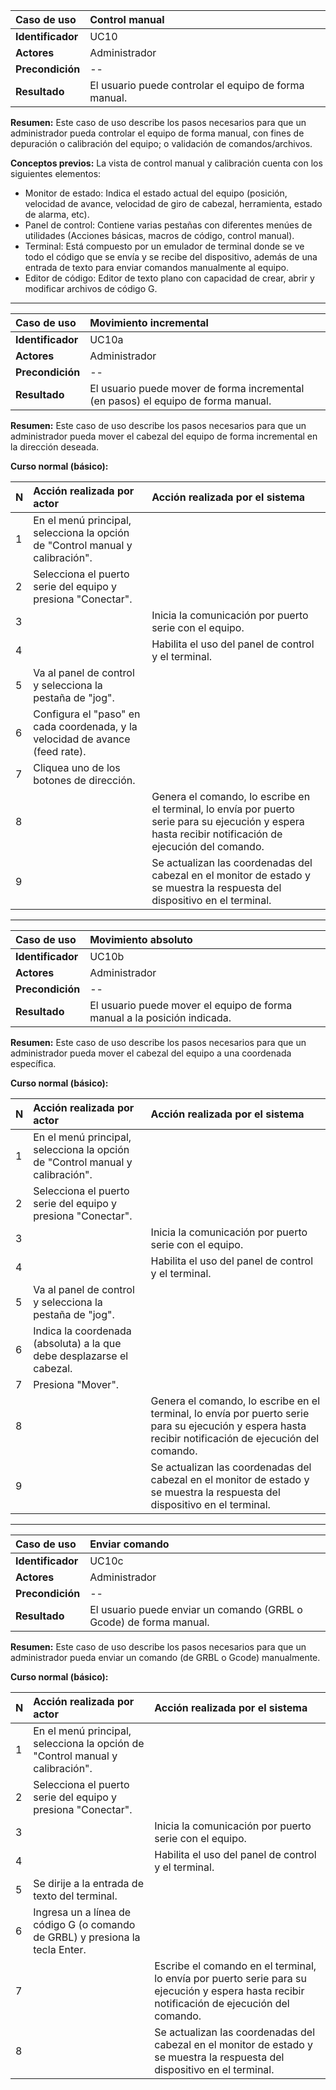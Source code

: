 | **Caso de uso**      | **Control manual** |
| :---        | :---        |
| **Identificador**      | UC10 |
| **Actores**      | Administrador |
| **Precondición**   | -- |
| **Resultado**   | El usuario puede controlar el equipo de forma manual. |

**Resumen:**
Este caso de uso describe los pasos necesarios para que un administrador pueda controlar el equipo de forma manual, con fines de depuración o calibración del equipo; o validación de comandos/archivos.

**Conceptos previos:** La vista de control manual y calibración cuenta con los siguientes elementos:
- Monitor de estado: Indica el estado actual del equipo (posición, velocidad de avance, velocidad de giro de cabezal, herramienta, estado de alarma, etc).
- Panel de control: Contiene varias pestañas con diferentes menúes de utilidades (Acciones básicas, macros de código, control manual).
- Terminal: Está compuesto por un emulador de terminal donde se ve todo el código que se envía y se recibe del dispositivo, además de una entrada de texto para enviar comandos manualmente al equipo.
- Editor de código: Editor de texto plano con capacidad de crear, abrir y modificar archivos de código G.

---

| **Caso de uso**      | **Movimiento incremental** |
| :---        | :---        |
| **Identificador**      | UC10a |
| **Actores**      | Administrador |
| **Precondición**   | -- |
| **Resultado**   | El usuario puede mover de forma incremental (en pasos) el equipo de forma manual. |

**Resumen:**
Este caso de uso describe los pasos necesarios para que un administrador pueda mover el cabezal del equipo de forma incremental en la dirección deseada.

**Curso normal (básico):**

| **N**      | **Acción realizada por actor** | **Acción realizada por el sistema** |
| :---        | :---        | :---        |
| 1      | En el menú principal, selecciona la opción de "Control manual y calibración". |  |
| 2      | Selecciona el puerto serie del equipo y presiona "Conectar". |  |
| 3      |  | Inicia la comunicación por puerto serie con el equipo. |
| 4      |  | Habilita el uso del panel de control y el terminal. |
| 5      | Va al panel de control y selecciona la pestaña de "jog". |  |
| 6      | Configura el "paso" en cada coordenada, y la velocidad de avance (feed rate). |  |
| 7      | Cliquea uno de los botones de dirección. |  |
| 8      |  | Genera el comando, lo escribe en el terminal, lo envía por puerto serie para su ejecución y espera hasta recibir notificación de ejecución del comando. |
| 9      |  | Se actualizan las coordenadas del cabezal en el monitor de estado y se muestra la respuesta del dispositivo en el terminal. |

---

| **Caso de uso**      | **Movimiento absoluto** |
| :---        | :---        |
| **Identificador**      | UC10b |
| **Actores**      | Administrador |
| **Precondición**   | -- |
| **Resultado**   | El usuario puede mover el equipo de forma manual a la posición indicada. |

**Resumen:**
Este caso de uso describe los pasos necesarios para que un administrador pueda mover el cabezal del equipo a una coordenada específica.

**Curso normal (básico):**

| **N**      | **Acción realizada por actor** | **Acción realizada por el sistema** |
| :---        | :---        | :---        |
| 1      | En el menú principal, selecciona la opción de "Control manual y calibración". |  |
| 2      | Selecciona el puerto serie del equipo y presiona "Conectar". |  |
| 3      |  | Inicia la comunicación por puerto serie con el equipo. |
| 4      |  | Habilita el uso del panel de control y el terminal. |
| 5      | Va al panel de control y selecciona la pestaña de "jog". |  |
| 6      | Indica la coordenada (absoluta) a la que debe desplazarse el cabezal. |  |
| 7      | Presiona "Mover". |  |
| 8      |  | Genera el comando, lo escribe en el terminal, lo envía por puerto serie para su ejecución y espera hasta recibir notificación de ejecución del comando. |
| 9      |  | Se actualizan las coordenadas del cabezal en el monitor de estado y se muestra la respuesta del dispositivo en el terminal. |

---

| **Caso de uso**      | **Enviar comando** |
| :---        | :---        |
| **Identificador**      | UC10c |
| **Actores**      | Administrador |
| **Precondición**   | -- |
| **Resultado**   | El usuario puede enviar un comando (GRBL o Gcode) de forma manual. |

**Resumen:**
Este caso de uso describe los pasos necesarios para que un administrador pueda enviar un comando (de GRBL o Gcode) manualmente.

**Curso normal (básico):**

| **N**      | **Acción realizada por actor** | **Acción realizada por el sistema** |
| :---        | :---        | :---        |
| 1      | En el menú principal, selecciona la opción de "Control manual y calibración". |  |
| 2      | Selecciona el puerto serie del equipo y presiona "Conectar". |  |
| 3      |  | Inicia la comunicación por puerto serie con el equipo. |
| 4      |  | Habilita el uso del panel de control y el terminal. |
| 5      | Se dirije a la entrada de texto del terminal. |  |
| 6      | Ingresa un a línea de código G (o comando de GRBL) y presiona la tecla Enter. |  |
| 7      |  | Escribe el comando en el terminal, lo envía por puerto serie para su ejecución y espera hasta recibir notificación de ejecución del comando. |
| 8      |  | Se actualizan las coordenadas del cabezal en el monitor de estado y se muestra la respuesta del dispositivo en el terminal. |
